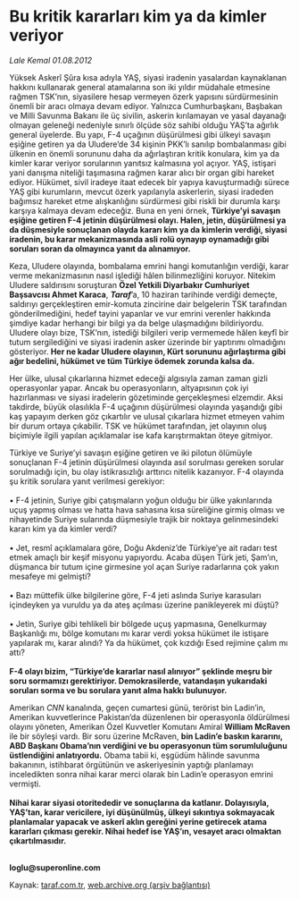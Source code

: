 # Bu kritik kararları kim ya da kimler veriyor

*Lale Kemal 01.08.2012*

<div class="yazi"><p>Yüksek Askerî Şûra kısa adıyla YAŞ, siyasi iradenin yasalardan kaynaklanan hakkını kullanarak general atamalarına son iki yıldır müdahale etmesine rağmen TSK’nın, siyasilere hesap vermeyen özerk yapısını sürdürmesinin önemli bir aracı olmaya devam ediyor. Yalnızca Cumhurbaşkanı, Başbakan ve Milli Savunma Bakanı ile üç sivilin, askerin kırılamayan ve yasal dayanağı olmayan geleneği nedeniyle sınırlı ölçüde söz sahibi olduğu YAŞ’ta ağırlık general üyelerde. Bu yapı, F-4 uçağının düşürülmesi gibi ülkeyi savaşın eşiğine getiren ya da Uludere’de 34 kişinin PKK’lı sanılıp bombalanması gibi ülkenin en önemli sorununu daha da ağırlaştıran kritik konulara, kim ya da kimler karar veriyor sorularının yanıtsız kalmasına yol açıyor. YAŞ, istişari yani danışma niteliği taşımasına rağmen karar alıcı bir organ gibi hareket ediyor. Hükümet, sivil iradeye itaat edecek bir yapıya kavuşturmadığı sürece YAŞ gibi kurumların, mevcut özerk yapılarıyla askerlerin, siyasi iradeden bağımsız hareket etme alışkanlığını sürdürmesi gibi riskli bir durumla karşı karşıya kalmaya devam edeceğiz. Buna en yeni örnek, <b>Türkiye’yi savaşın eşiğine getiren F-4 jetinin düşürülmesi olayı. Halen, jetin, düşürülmesi ya da düşmesiyle sonuçlanan olayda kararı kim ya da kimlerin verdiği, siyasi iradenin, bu karar mekanizmasında asli rolü oynayıp oynamadığı gibi soruları soran da olmayınca yanıt da alınamıyor.</b></p>
<p>Keza, Uludere olayında, bombalama emrini hangi komutanlığın verdiği, karar verme mekanizmasının nasıl işlediği hâlen bilinmezliğini koruyor. Nitekim Uludere saldırısını soruşturan <b>Özel Yetkili Diyarbakır Cumhuriyet Başsavcısı Ahmet Karaca</b>, <b><i>Taraf</i></b>’a, 10 haziran tarihinde verdiği demeçte, saldırıyı gerçekleştiren emir-komuta zincirine dair belgelerin TSK tarafından gönderilmediğini, hedef tayini yapanlar ve vur emrini verenler hakkında şimdiye kadar herhangi bir bilgi ya da belge ulaşmadığını bildiriyordu. Uludere olayı bize, TSK’nın, istediği bilgileri verip vermemede hâlen keyfî bir tutum sergilediğini ve siyasi iradenin asker üzerinde bir yaptırımı olmadığını gösteriyor. <b>Her ne kadar Uludere olayının, Kürt sorununu ağırlaştırma gibi ağır bedelini, hükümet ve tüm Türkiye ödemek zorunda kalsa da. </b></p>
<p>Her ülke, ulusal çıkarlarına hizmet edeceği algısıyla zaman zaman gizli operasyonlar yapar. Ancak bu operasyonların, altyapısının çok iyi hazırlanması ve siyasi iradelerin gözetiminde gerçekleşmesi elzemdir. Aksi takdirde, büyük olasılıkla F-4 uçağının düşürülmesi olayında yaşandığı gibi kaş yapayım derken göz çıkartılır ve ulusal çıkarlara hizmet etmeyen vahim bir durum ortaya çıkabilir. TSK ve hükümet tarafından, jet olayının oluş biçimiyle ilgili yapılan açıklamalar ise kafa karıştırmaktan öteye gitmiyor.</p>
<p>Türkiye ve Suriye’yi savaşın eşiğine getiren ve iki pilotun ölümüyle sonuçlanan F-4 jetinin düşürülmesi olayında asıl sorulması gereken sorular sorulmadığı için, bu olay istikrasızlığı arttırıcı nitelik kazanıyor. F-4 olayında şu kritik sorulara yanıt verilmesi gerekiyor:<br/><br/>• F-4 jetinin, Suriye gibi çatışmaların yoğun olduğu bir ülke yakınlarında uçuş yapmış olması ve hatta hava sahasına kısa süreliğine girmiş olması ve nihayetinde Suriye sularında düşmesiyle trajik bir noktaya gelinmesindeki kararı kim ya da kimler verdi?<br/><br/>• Jet, resmî açıklamalara göre, Doğu Akdeniz’de Türkiye’ye ait radarı test etmek amaçlı bir keşif misyonu yapıyordu. Acaba düşen Türk jeti, Şam’ın, düşmanca bir tutum içine girmesine yol açan Suriye radarlarına çok yakın mesafeye mi gelmişti?<br/><br/>• Bazı müttefik ülke bilgilerine göre, F-4 jeti aslında Suriye karasuları içindeyken ya vuruldu ya da ateş açılması üzerine panikleyerek mi düştü?<br/><br/>• Jetin, Suriye gibi tehlikeli bir bölgede uçuş yapmasına, Genelkurmay Başkanlığı mı, bölge komutanı mı karar verdi yoksa hükümet ile istişare yapılarak mı, karar alındı? Ya da hükümet, çok kızdığı Esed rejimine çalım mı attı? <br/><br/><b>F-4 olayı bizim, “Türkiye’de kararlar nasıl alınıyor” şeklinde meşru bir soru sormamızı gerektiriyor. Demokrasilerde, vatandaşın yukarıdaki soruları sorma ve bu sorulara yanıt alma hakkı bulunuyor. </b></p>
<p>Amerikan <i>CNN</i> kanalında, geçen cumartesi günü, terörist bin Ladin’in, Amerikan kuvvetlerince Pakistan’da düzenlenen bir operasyonla öldürülmesi olayını yöneten, Amerikan Özel Kuvvetler Komutanı Amiral <b>William McRaven</b> ile bir söyleşi vardı. Bir soru üzerine McRaven, <b>bin Ladin’e baskın kararını, ABD Başkanı Obama’nın verdiğini ve bu operasyonun tüm sorumluluğunu üstlendiğini anlatıyordu.</b> Obama tabii ki, eşgüdüm hâlinde savunma bakanının, istihbarat örgütünün ve askeriyesinin yaptığı planlamayı inceledikten sonra nihai karar merci olarak bin Ladin’e operasyon emrini vermişti.<br/><br/><b>Nihai karar siyasi otoritededir ve sonuçlarına da katlanır. Dolayısıyla, YAŞ’tan, karar vericilere, iyi düşünülmüş, ülkeyi sıkıntıya sokmayacak planlamalar yapacak ve askerî aklın gereğini yerine getirecek atama kararları çıkması gerekir. Nihai hedef ise YAŞ’ın, vesayet aracı olmaktan çıkartılmasıdır.</b></p>
<p><b><br/></b><b>loglu@superonline.com</b></p>
</div>

Kaynak: [taraf.com.tr](http://www.taraf.com.tr/lale-kemal/makale-bu-kritik-kararlari-kim-ya-da-kimler-veriyor.htm), [web.archive.org (arşiv bağlantısı)](http://web.archive.org/web/20130818043709/http://www.taraf.com.tr/lale-kemal/makale-bu-kritik-kararlari-kim-ya-da-kimler-veriyor.htm)
